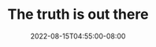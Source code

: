 ---
draft: true
date: 2022-08-15T04:55:00-08:00
title: "The truth is out there"
ogtitle: "The truth is out there"
description: |
    Individual platforms cannot solve the problem of disinformation spread across information ecosystems unless they collaborate. Looking at regulation of social media companies.
ogdescription: "Individual platforms cannot solve the problem of disinformation spread across information ecosystems unless they collaborate. Looking at regulation of social media companies."
number: 41
season: 6
seasonepisode: 3
url: /season6/episode3/
embed: "82476d39-0f6d-4027-9ae0-7e392117ea17"
mp3: ""
categories: "episodes"
host: "Bridget Todd"
shownotes: |

transcript: |


---